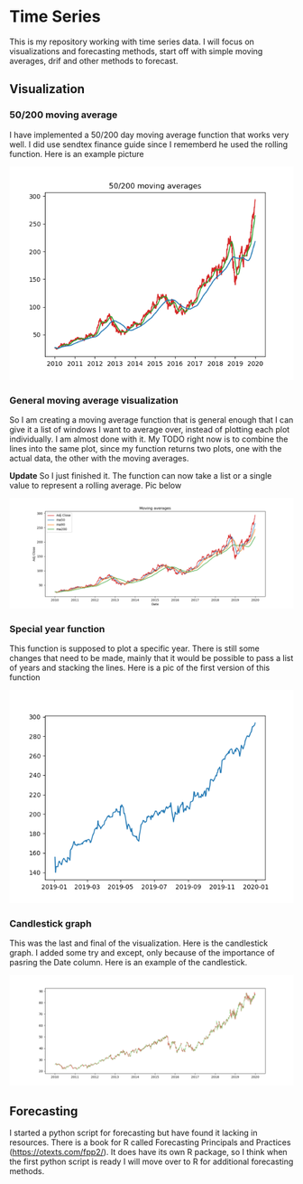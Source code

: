 # Time Series

This is my repository working with time series data. I will focus on visualizations and forecasting methods, start off with simple moving averages, drif and other methods to forecast.

## Visualization

### 50/200 moving average
I have implemented a 50/200 day moving average function that works very well. I did use sendtex finance guide since I rememberd he used the rolling function. Here is an example picture

![50/200 day average](https://github.com/EirikurJonsson/pythontime/blob/master/fig.png)

### General moving average visualization

So I am creating a moving average function that is general enough that I can give it a list of windows I want to average over, instead of plotting each plot individually. I am almost done with it. My TODO right now is to combine the lines into the same plot, since my function returns two plots, one with the actual data, the other with the moving averages.

**Update** So I just finished it. The function can now take a list or a single value to represent a rolling average. Pic below

![Rollave fun with list](https://github.com/EirikurJonsson/pythontime/blob/master/fig2.png)

### Special year function

This function is supposed to plot a specific year. There is still some changes that need to be made, mainly that it would be possible to pass a list of years and stacking the lines. Here is a pic of the first version of this function

![Special year function](https://github.com/EirikurJonsson/pythontime/blob/master/fig3.png)

### Candlestick graph

This was the last and final of the visualization. Here is the candlestick graph. I added some try and except, only because of the importance of pasring the Date column. Here is an example of the candlestick.

![Candlestick graph](https://github.com/EirikurJonsson/pythontime/blob/master/fig4.png)


## Forecasting

I started a python script for forecasting but have found it lacking in resources. There is a book for R called Forecasting Principals and Practices (https://otexts.com/fpp2/). It does have its own R package, so I think when the first python script is ready I will move over to R for additional forecasting methods. 
